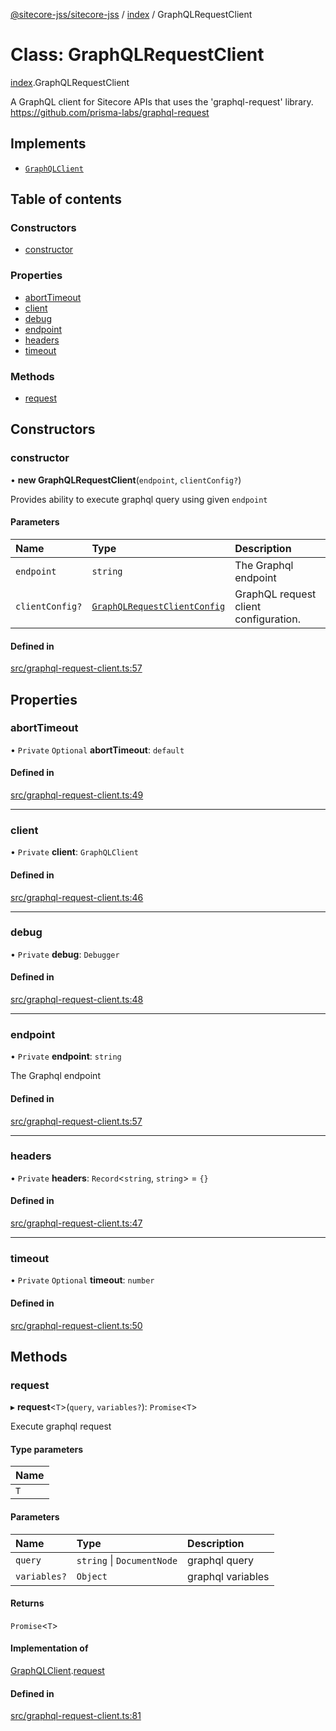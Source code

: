 [@sitecore-jss/sitecore-jss](../README.md) / [index](../modules/index.md) / GraphQLRequestClient

# Class: GraphQLRequestClient

[index](../modules/index.md).GraphQLRequestClient

A GraphQL client for Sitecore APIs that uses the 'graphql-request' library.
https://github.com/prisma-labs/graphql-request

## Implements

- [`GraphQLClient`](../interfaces/index.GraphQLClient.md)

## Table of contents

### Constructors

- [constructor](index.GraphQLRequestClient.md#constructor)

### Properties

- [abortTimeout](index.GraphQLRequestClient.md#aborttimeout)
- [client](index.GraphQLRequestClient.md#client)
- [debug](index.GraphQLRequestClient.md#debug)
- [endpoint](index.GraphQLRequestClient.md#endpoint)
- [headers](index.GraphQLRequestClient.md#headers)
- [timeout](index.GraphQLRequestClient.md#timeout)

### Methods

- [request](index.GraphQLRequestClient.md#request)

## Constructors

### constructor

• **new GraphQLRequestClient**(`endpoint`, `clientConfig?`)

Provides ability to execute graphql query using given `endpoint`

#### Parameters

| Name | Type | Description |
| :------ | :------ | :------ |
| `endpoint` | `string` | The Graphql endpoint |
| `clientConfig?` | [`GraphQLRequestClientConfig`](../modules/index.md#graphqlrequestclientconfig) | GraphQL request client configuration. |

#### Defined in

[src/graphql-request-client.ts:57](https://github.com/Sitecore/jss/blob/cbdae6938/packages/sitecore-jss/src/graphql-request-client.ts#L57)

## Properties

### abortTimeout

• `Private` `Optional` **abortTimeout**: `default`

#### Defined in

[src/graphql-request-client.ts:49](https://github.com/Sitecore/jss/blob/cbdae6938/packages/sitecore-jss/src/graphql-request-client.ts#L49)

___

### client

• `Private` **client**: `GraphQLClient`

#### Defined in

[src/graphql-request-client.ts:46](https://github.com/Sitecore/jss/blob/cbdae6938/packages/sitecore-jss/src/graphql-request-client.ts#L46)

___

### debug

• `Private` **debug**: `Debugger`

#### Defined in

[src/graphql-request-client.ts:48](https://github.com/Sitecore/jss/blob/cbdae6938/packages/sitecore-jss/src/graphql-request-client.ts#L48)

___

### endpoint

• `Private` **endpoint**: `string`

The Graphql endpoint

#### Defined in

[src/graphql-request-client.ts:57](https://github.com/Sitecore/jss/blob/cbdae6938/packages/sitecore-jss/src/graphql-request-client.ts#L57)

___

### headers

• `Private` **headers**: `Record`<`string`, `string`\> = `{}`

#### Defined in

[src/graphql-request-client.ts:47](https://github.com/Sitecore/jss/blob/cbdae6938/packages/sitecore-jss/src/graphql-request-client.ts#L47)

___

### timeout

• `Private` `Optional` **timeout**: `number`

#### Defined in

[src/graphql-request-client.ts:50](https://github.com/Sitecore/jss/blob/cbdae6938/packages/sitecore-jss/src/graphql-request-client.ts#L50)

## Methods

### request

▸ **request**<`T`\>(`query`, `variables?`): `Promise`<`T`\>

Execute graphql request

#### Type parameters

| Name |
| :------ |
| `T` |

#### Parameters

| Name | Type | Description |
| :------ | :------ | :------ |
| `query` | `string` \| `DocumentNode` | graphql query |
| `variables?` | `Object` | graphql variables |

#### Returns

`Promise`<`T`\>

#### Implementation of

[GraphQLClient](../interfaces/index.GraphQLClient.md).[request](../interfaces/index.GraphQLClient.md#request)

#### Defined in

[src/graphql-request-client.ts:81](https://github.com/Sitecore/jss/blob/cbdae6938/packages/sitecore-jss/src/graphql-request-client.ts#L81)
